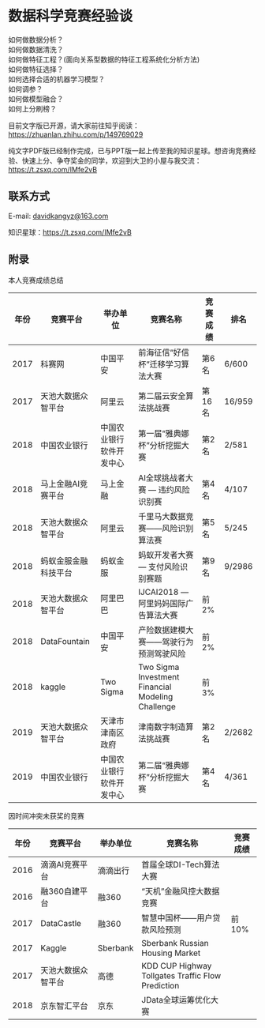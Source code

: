 # 数据科学竞赛经验谈
如何做数据分析？  
如何做数据清洗？  
如何做特征工程？(面向关系型数据的特征工程系统化分析方法)  
如何做特征选择？  
如何选择合适的机器学习模型？  
如何调参？  
如何做模型融合？  
如何上分刷榜？  

目前文字版已开源，请大家前往知乎阅读：https://zhuanlan.zhihu.com/p/149769029

纯文字PDF版已经制作完成，已与PPT版一起上传至我的知识星球。想咨询竞赛经验、快速上分、争夺奖金的同学，欢迎到大卫的小屋与我交流：https://t.zsxq.com/IMfe2vB 

## 联系方式

E-mail: davidkangyz@163.com  

知识星球：https://t.zsxq.com/IMfe2vB  
  
## 附录

本人竞赛成绩总结

| 年份 | 竞赛平台 | 举办单位 | 竞赛名称 | 竞赛成绩 | 排名
| ---- | ---- | ---- | ---- |  ----  | ---- |
| 2017 | 科赛网 | 中国平安 | 前海征信“好信杯”迁移学习算法大赛 | 第6名 | 6/600
| 2017 | 天池大数据众智平台 | 阿里云 | 第二届云安全算法挑战赛 | 第16名 | 16/959
| 2018 | 中国农业银行 | 中国农业银行软件开发中心 | 第一届“雅典娜杯”分析挖掘大赛 | 第2名 | 2/581
| 2018 | 马上金融AI竞赛平台 | 马上金融 | AI全球挑战者大赛 — 违约风险识别赛 | 第4名 | 4/107
| 2018 | 天池大数据众智平台 | 阿里云 | 千里马大数据竞赛——风险识别算法赛 | 第5名 | 5/245
| 2018 | 蚂蚁金服金融科技平台 | 蚂蚁金服 | 蚂蚁开发者大赛 — 支付风险识别赛题 | 第9名 | 9/2986
| 2018 | 天池大数据众智平台 | 阿里巴巴 | IJCAI2018 — 阿里妈妈国际广告算法大赛 | 前2% 
| 2018 | DataFountain | 中国平安 | 产险数据建模大赛——驾驶行为预测驾驶风险 | 前2% 
| 2018 | kaggle | Two Sigma | Two Sigma Investment Financial Modeling Challenge | 前3% 
| 2019 | 天池大数据众智平台 | 天津市津南区政府 | 津南数字制造算法挑战赛 | 第2名 | 2/2682
| 2019 | 中国农业银行 | 中国农业银行软件开发中心 | 第二届“雅典娜杯”分析挖掘大赛 | 第4名 | 4/361

因时间冲突未获奖的竞赛

| 年份 | 竞赛平台 | 举办单位 | 竞赛名称 | 竞赛成绩 | 
| ---- | ---- | ---- | ---- |  ----  |				
| 2016 | 滴滴AI竞赛平台 | 滴滴出行 | 首届全球DI-Tech算法大赛 |
| 2016 | 融360自建平台 | 融360 | “天机”金融风控大数据竞赛 |
| 2017 | DataCastle | 融360 | 智慧中国杯——用户贷款风险预测 | 前10% | 
| 2017 | Kaggle | Sberbank | Sberbank Russian Housing Market | 
| 2017 | 天池大数据众智平台 | 高德 | KDD CUP Highway Tollgates Traffic Flow Prediction | 
| 2018 | 京东智汇平台 | 京东 | JData全球运筹优化大赛 | 
